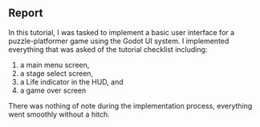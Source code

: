 ## Report
In this tutorial, I was tasked to implement a basic user interface for a puzzle-platformer game using the Godot UI system. I implemented everything that was asked of the tutorial checklist including:
1. a main menu screen,
2. a stage select screen,
3. a Life indicator in the HUD, and
4. a game over screen

There was nothing of note during the implementation process, everything went smoothly without a hitch.
